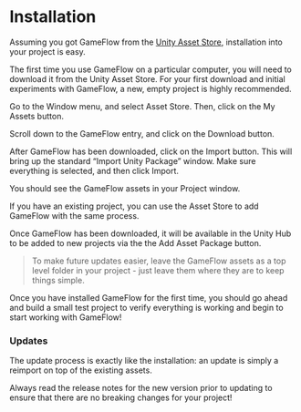 # Installation

Assuming you got GameFlow from the [Unity Asset Store](https://assetstore.unity.com/packages/tools/visual-scripting/gameflow-14808), installation into your project is easy.

The first time you use GameFlow on a particular computer, you will need to download it from the Unity Asset Store. For your first download and initial experiments with GameFlow, a new, empty project is highly recommended.

Go to the Window menu, and select Asset Store. Then, click on the My Assets button.

Scroll down to the GameFlow entry, and click on the Download button.

After GameFlow has been downloaded, click on the Import button. This will bring up the standard “Import Unity Package” window. Make sure everything is selected, and then click Import.

You should see the GameFlow assets in your Project window.

If you have an existing project, you can use the Asset Store to add GameFlow with the same process.

Once GameFlow has been downloaded, it will be available in the Unity Hub to be added to new projects via the the Add Asset Package button.

> To make future updates easier, leave the GameFlow assets as a top level folder in your project - just leave them where they are to keep things simple.

Once you have installed GameFlow for the first time, you should go ahead and build a small test project to verify everything is working and begin to start working with GameFlow!

### Updates <a id="updates"></a>

The update process is exactly like the installation: an update is simply a reimport on top of the existing assets.

Always read the release notes for the new version prior to updating to ensure that there are no breaking changes for your project!

